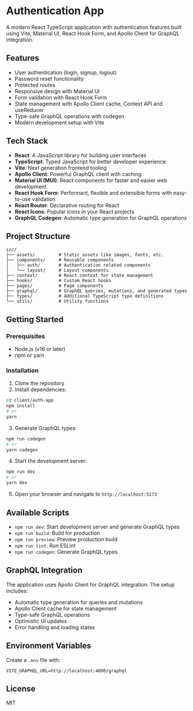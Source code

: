 # Authentication App

A modern React TypeScript application with authentication features built using Vite, Material UI, React Hook Form, and Apollo Client for GraphQL integration.

## Features

- User authentication (login, signup, logout)
- Password reset functionality
- Protected routes
- Responsive design with Material UI
- Form validation with React Hook Form
- State management with Apollo Client cache, Context API and useReducer
- Type-safe GraphQL operations with codegen
- Modern development setup with Vite

## Tech Stack

- **React**: A JavaScript library for building user interfaces
- **TypeScript**: Typed JavaScript for better developer experience
- **Vite**: Next generation frontend tooling
- **Apollo Client**: Powerful GraphQL client with caching
- **Material UI (MUI)**: React components for faster and easier web development
- **React Hook Form**: Performant, flexible and extensible forms with easy-to-use validation
- **React Router**: Declarative routing for React
- **React Icons**: Popular icons in your React projects
- **GraphQL Codegen**: Automatic type generation for GraphQL operations

## Project Structure

```
src/
├── assets/         # Static assets like images, fonts, etc.
├── components/     # Reusable components
│   ├── auth/       # Authentication related components
│   └── layout/     # Layout components
├── context/        # React context for state management
├── hooks/          # Custom React hooks
├── pages/          # Page components
├── graphql/        # GraphQL queries, mutations, and generated types
├── types/          # Additional TypeScript type definitions
└── utils/          # Utility functions
```

## Getting Started

### Prerequisites

- Node.js (v16 or later)
- npm or yarn

### Installation

1. Clone the repository
2. Install dependencies:

```bash
cd client/auth-app
npm install
# or
yarn
```

3. Generate GraphQL types:

```bash
npm run codegen
# or
yarn codegen
```

4. Start the development server:

```bash
npm run dev
# or
yarn dev
```

5. Open your browser and navigate to `http://localhost:5173`

## Available Scripts

- `npm run dev`: Start development server and generate GraphQL types
- `npm run build`: Build for production
- `npm run preview`: Preview production build
- `npm run lint`: Run ESLint
- `npm run codegen`: Generate GraphQL types

## GraphQL Integration

The application uses Apollo Client for GraphQL integration. The setup includes:

- Automatic type generation for queries and mutations
- Apollo Client cache for state management
- Type-safe GraphQL operations
- Optimistic UI updates
- Error handling and loading states

## Environment Variables

Create a `.env` file with:

```
VITE_GRAPHQL_URL=http://localhost:4000/graphql
```

## License

MIT

